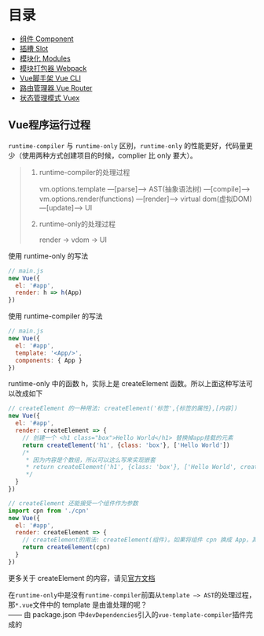 # 目录

* [组件 Component](Vue/Component.md)
* [插槽 Slot](Vue/Slot.md)
* [模块化 Modules](Vue/Modules.md)
* [模块打包器 Webpack](Vue/Webpack.md)
* [Vue脚手架 Vue CLI](Vue/Vue_CLI.md)
* [路由管理器 Vue Router](Vue/Vue_Router.md)
* [状态管理模式 Vuex](Vue/Vuex.md)

## Vue程序运行过程

`runtime-compiler` 与 `runtime-only` 区别，`runtime-only` 的性能更好，代码量更少（使用两种方式创建项目的时候，complier 比 only 要大）。

> 1. runtime-compiler的处理过程
>
>     vm.options.template —[parse]—> AST(抽象语法树) —[compile]—> vm.options.render(functions) —[render]—> virtual dom(虚拟DOM) —[update]—> UI
>
> 2. runtime-only的处理过程
>
>     render -> vdom -> UI

使用 runtime-only 的写法

```javascript
// main.js
new Vue({
  el: '#app',
  render: h => h(App)
})
```

使用 runtime-compiler 的写法

```javascript
// main.js
new Vue({
  el: '#app',
  template: '<App/>',
  components: { App }
})
```

runtime-only 中的函数 h，实际上是 createElement 函数。所以上面这种写法可以改成如下

```javascript
// createElement 的一种用法: createElement('标签',{标签的属性},[内容])
new Vue({
  el: '#app',
  render: createElement => {
    // 创建一个 <h1 class="box">Hello World</h1> 替换掉app挂载的元素
    return createElement('h1', {class: 'box'}, ['Hello World'])
    /*
     * 因为内容是个数组，所以可以这么写来实现嵌套
     * return createElement('h1', {class: 'box'}, ['Hello World', createElement('button',['按钮'])])
     */
  }
})

// createElement 还能接受一个组件作为参数
import cpn from './cpn'
new Vue({
  el: '#app',
  render: createElement => {
    // createElement的用法: createElement(组件)。如果将组件 cpn 换成 App，其实就跟 runtime-only 的写法是一样的了
    return createElement(cpn)
  }
})
```

更多关于 createElement 的内容，请见[官方文档](https://cn.vuejs.org/v2/guide/render-function.html#createElement-%E5%8F%82%E6%95%B0)

在`runtime-only`中是没有`runtime-compiler`前面从`template —> AST`的处理过程，那`*.vue`文件中的 template 是由谁处理的呢？  
—— 由 package.json 中`devDependencies`引入的`vue-template-compiler`插件完成的
